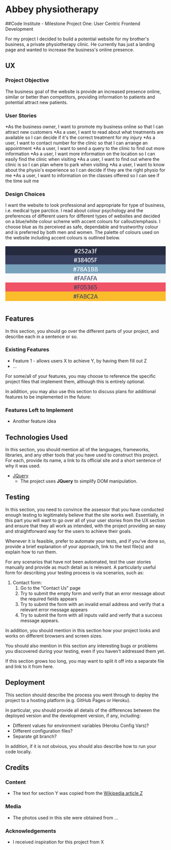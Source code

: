 # Abbey physiotherapy

##Code Institute - Milestone Project One: User Centric Frontend Development

For my project I decided to build a potential website for my brother's business, a private physiotherapy clinic. He currently has just a landing page and wanted to increase the business's online presence.
 
## UX

### Project Objective

The business goal of the website is provide an increased presence online, similar or better than competitors, providing information to patients and potential attract new patients. 
 
### User Stories

*As the business owner, I want to promote my business online so that I can attract new customers
*As a user, I want to read about what treatments are available so I can decide if it's the correct treatment for my injury
*As a user, I want to contact number for the clinic so that I can arrange an appointment
*As a user, I want to send a query to the clinic to find out more information
*As a user, I want more information on the location so I can easily find the clinic when visiting
*As a user, I want to find out where the clinic is so I can plan where to park when visiting
*As a user, I want to know about the physio's experience so I can decide if they are the right physio for me
*As a user, I want to information on the classes offered so I can see if the time suit me

### Design Choices

I want the website to look professional and appropriate for type of business, i.e. medical type parctice. I read about colour psychology and the preferences of different users for different types of websites and decided on a blue/white colour scheme with accent colours for callout/emphasis. I choose blue as its perceived as safe, dependable and trustworthy colour and is preferred by both men and women. The palette of colours used on the website including accent colours is outlined below. 

![image info](./assets/images/colourpalette.png)

## Features

In this section, you should go over the different parts of your project, and describe each in a sentence or so.
 
### Existing Features
- Feature 1 - allows users X to achieve Y, by having them fill out Z
- ...

For some/all of your features, you may choose to reference the specific project files that implement them, although this is entirely optional.

In addition, you may also use this section to discuss plans for additional features to be implemented in the future:

### Features Left to Implement
- Another feature idea

## Technologies Used

In this section, you should mention all of the languages, frameworks, libraries, and any other tools that you have used to construct this project. For each, provide its name, a link to its official site and a short sentence of why it was used.

- [JQuery](https://jquery.com)
    - The project uses **JQuery** to simplify DOM manipulation.


## Testing

In this section, you need to convince the assessor that you have conducted enough testing to legitimately believe that the site works well. Essentially, in this part you will want to go over all of your user stories from the UX section and ensure that they all work as intended, with the project providing an easy and straightforward way for the users to achieve their goals.

Whenever it is feasible, prefer to automate your tests, and if you've done so, provide a brief explanation of your approach, link to the test file(s) and explain how to run them.

For any scenarios that have not been automated, test the user stories manually and provide as much detail as is relevant. A particularly useful form for describing your testing process is via scenarios, such as:

1. Contact form:
    1. Go to the "Contact Us" page
    2. Try to submit the empty form and verify that an error message about the required fields appears
    3. Try to submit the form with an invalid email address and verify that a relevant error message appears
    4. Try to submit the form with all inputs valid and verify that a success message appears.

In addition, you should mention in this section how your project looks and works on different browsers and screen sizes.

You should also mention in this section any interesting bugs or problems you discovered during your testing, even if you haven't addressed them yet.

If this section grows too long, you may want to split it off into a separate file and link to it from here.

## Deployment

This section should describe the process you went through to deploy the project to a hosting platform (e.g. GitHub Pages or Heroku).

In particular, you should provide all details of the differences between the deployed version and the development version, if any, including:
- Different values for environment variables (Heroku Config Vars)?
- Different configuration files?
- Separate git branch?

In addition, if it is not obvious, you should also describe how to run your code locally.


## Credits

### Content
- The text for section Y was copied from the [Wikipedia article Z](https://en.wikipedia.org/wiki/Z)

### Media
- The photos used in this site were obtained from ...

### Acknowledgements

- I received inspiration for this project from X